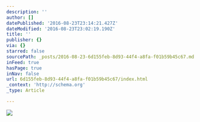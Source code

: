 ```yaml
---
description: ''
author: []
datePublished: '2016-08-23T23:14:21.427Z'
dateModified: '2016-08-23T23:02:19.190Z'
title: ''
publisher: {}
via: {}
starred: false
sourcePath: _posts/2016-08-23-6d155feb-8d93-44f4-a8fa-f01b59b45c67.md
inFeed: true
hasPage: true
inNav: false
url: 6d155feb-8d93-44f4-a8fa-f01b59b45c67/index.html
_context: 'http://schema.org'
_type: Article

---
```

![](https://the-grid-user-content.s3-us-west-2.amazonaws.com/a0b6637f-51dd-4f5b-b232-b5fee38f96b6.jpg)